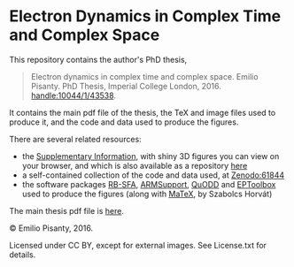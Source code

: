 


Electron Dynamics in Complex Time and Complex Space
===================================================

This repository contains the author's PhD thesis,

> Electron dynamics in complex time and complex space. Emilio Pisanty. PhD Thesis, Imperial College London, 2016. [handle:10044/1/43538](http://hdl.handle.net/10044/1/43538).

It contains the main pdf file of the thesis, the TeX and image files used to produce it, and the code and data used to produce the figures.

There are several related resources: 
 - the [Supplementary Information][2], with shiny 3D figures you can view on your browser, and which is also available as a repository [here][3]
 - a self-contained collection of the code and data used, at [Zenodo:61844][4]
 - the software packages [RB-SFA][5], [ARMSupport][6], [QuODD][7] and [EPToolbox][8] used to produce the figures (along with [MaTeX][9], by Szabolcs Horvát)

 [2]: https://electrondynamicsincomplextimeandspace.github.io/
 [3]: https://github.com/ElectronDynamicsInComplexTimeAndSpace/ElectronDynamicsInComplexTimeAndSpace.github.io
 [4]: https://dx.doi.org/10.5281/zenodo.61844
 [5]: https://github.com/episanty/RB-SFA
 [6]: https://github.com/episanty/ARMSupport
 [7]: https://github.com/episanty/QuoDD
 [8]: https://github.com/episanty/EPToolbox
 [9]: https://github.com/szhorvat/MaTeX

The main thesis pdf file is [here][10].

 [10]: https://github.com/episanty/PhD-Thesis/blob/master/Emilio%20Pisanty%20PhD%20Thesis%20-%20Electron%20dynamics%20in%20complex%20time%20and%20complex%20space.pdf


© Emilio Pisanty, 2016.

Licensed under CC BY, except for external images. See License.txt for details.
